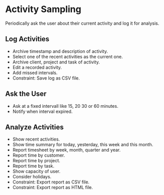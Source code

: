 # Activity Sampling

Periodically ask the user about their current activity and log it for analysis.

## Log Activities

- Archive timestamp and description of activity.
- Select one of the recent activities as the current one.
- Archive client, project and task of activity.
- Edit a recorded activity.
- Add missed intervals.
- Constraint: Save log as CSV file.

## Ask the User

- Ask at a fixed intervall like 15, 20 30 or 60 minutes.
- Notify when interval expired.

## Analyze Activities

- Show recent activities.
- Show time summary for today, yesterday, this week and this month.
- Report timesheet by week, month, quarter and year.
- Report time by customer.
- Report time by project.
- Report time by task.
- Show capacity of user.
- Consider holidays.
- Constraint: Export report as CSV file.
- Constraint: Export report as HTML file.
